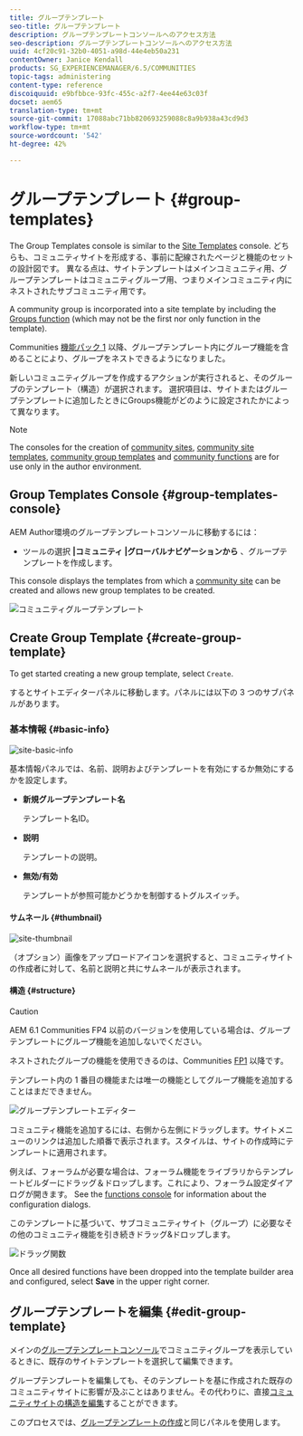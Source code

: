 ```yaml
---
title: グループテンプレート
seo-title: グループテンプレート
description: グループテンプレートコンソールへのアクセス方法
seo-description: グループテンプレートコンソールへのアクセス方法
uuid: 4cf20c91-32b0-4051-a98d-44e4eb50a231
contentOwner: Janice Kendall
products: SG_EXPERIENCEMANAGER/6.5/COMMUNITIES
topic-tags: administering
content-type: reference
discoiquuid: e9bfbbce-93fc-455c-a2f7-4ee44e63c03f
docset: aem65
translation-type: tm+mt
source-git-commit: 17088abc71bb820693259088c8a9b938a43cd9d3
workflow-type: tm+mt
source-wordcount: '542'
ht-degree: 42%

---
```



# グループテンプレート {#group-templates}

The Group Templates console is similar to the [Site Templates](/help/communities/sites.md) console. どちらも、コミュニティサイトを形成する、事前に配線されたページと機能のセットの設計図です。 異なる点は、サイトテンプレートはメインコミュニティ用、グループテンプレートはコミュニティグループ用、つまりメインコミュニティ内にネストされたサブコミュニティ用です。

A community group is incorporated into a site template by including the [Groups function](/help/communities/functions.md#groups-function) (which may not be the first nor only function in the template).

Communities [機能パック 1](/help/communities/deploy-communities.md#latestfeaturepack) 以降、グループテンプレート内にグループ機能を含めることにより、グループをネストできるようになりました。

新しいコミュニティグループを作成するアクションが実行されると、そのグループのテンプレート（構造）が選択されます。 選択項目は、サイトまたはグループテンプレートに追加したときにGroups機能がどのように設定されたかによって異なります。

>[!NOTE]
>
>The consoles for the creation of [community sites](/help/communities/sites-console.md), [community site templates](/help/communities/sites.md), [community group templates](/help/communities/tools-groups.md) and [community functions](/help/communities/functions.md) are for use only in the author environment.


## Group Templates Console {#group-templates-console}

AEM Author環境のグループテンプレートコンソールに移動するには：

* ツールの選択 **|コミュニティ |グローバルナビゲーションから** 、グループテンプレートを作成します。

This console displays the templates from which a [community site](/help/communities/sites-console.md) can be created and allows new group templates to be created.

![コミュニティグループテンプレート](assets/groups-template.png)

## Create Group Template {#create-group-template}

To get started creating a new group template, select `Create`.

するとサイトエディターパネルに移動します。パネルには以下の 3 つのサブパネルがあります。

### 基本情報 {#basic-info}

![site-basic-info](assets/site-basic-info.png)

基本情報パネルでは、名前、説明およびテンプレートを有効にするか無効にするかを設定します。

* **新規グループテンプレート名**

   テンプレート名ID。

* **説明**

   テンプレートの説明。

* **無効/有効**

   テンプレートが参照可能かどうかを制御するトグルスイッチ。

#### サムネール {#thumbnail}

![site-thumbnail](assets/site-thumbnail.png)

（オプション）画像をアップロードアイコンを選択すると、コミュニティサイトの作成者に対して、名前と説明と共にサムネールが表示されます。

#### 構造 {#structure}

>[!CAUTION]
>
>AEM 6.1 Communities FP4 以前のバージョンを使用している場合は、グループテンプレートにグループ機能を追加しないでください。
>
>ネストされたグループの機能を使用できるのは、Communities [FP1](/help/communities/communities.md#latestfeaturepack) 以降です。
>
>テンプレート内の 1 番目の機能または唯一の機能としてグループ機能を追加することはまだできません。


![グループテンプレートエディター](assets/template-editor.png)

コミュニティ機能を追加するには、右側から左側にドラッグします。サイトメニューのリンクは追加した順番で表示されます。スタイルは、サイトの作成時にテンプレートに適用されます。

例えば、フォーラムが必要な場合は、フォーラム機能をライブラリからテンプレートビルダーにドラッグ＆ドロップします。これにより、フォーラム設定ダイアログが開きます。 See the [functions console](/help/communities/functions.md) for information about the configuration dialogs.

このテンプレートに基づいて、サブコミュニティサイト（グループ）に必要なその他のコミュニティ機能を引き続きドラッグ&amp;ドロップします。

![ドラッグ関数](assets/dragfunctions.png)

Once all desired functions have been dropped into the template builder area and configured, select **Save** in the upper right corner.

## グループテンプレートを編集 {#edit-group-template}

メインの[グループテンプレートコンソール](#group-templates-console)でコミュニティグループを表示しているときに、既存のサイトテンプレートを選択して編集できます。

グループテンプレートを編集しても、そのテンプレートを基に作成された既存のコミュニティサイトに影響が及ぶことはありません。その代わりに、直接[コミュニティサイトの構造を編集](/help/communities/sites-console.md#modify-structure)することができます。

このプロセスでは、[グループテンプレートの作成](#create-group-template)と同じパネルを使用します。
